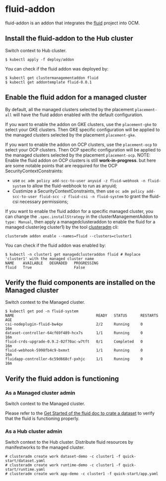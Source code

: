 # fluid-addon

fluid-addon is an addon that integrates the [fluid](https://github.com/fluid-cloudnative/fluid) project into OCM.

## Install the fluid-addon to the Hub cluster

Switch context to Hub cluster.

```
$ kubectl apply -f deploy/addon
```

You can check if the fluid addon was deployed by:

```
$ kubectl get clustermanagementaddon fluid
$ kubectl get addontemplate fluid-0.0.1
```

## Enable the fluid addon for a managed cluster

By default, all the managed clusters selected by the placement `placement-all` will have the fluid addon enabled with
the default configuration.

If you want to enable the addon on GKE clusters, use the `placement-gke` to select your GKE clusters. Then GKE specific
configuration will be applied to the managed clusters selected by the placement `placement-gke`.

If you want to enable the addon on OCP clusters, use the `placement-ocp` to select your OCP clusters. Then OCP specific
configuration will be applied to the managed clusters selected by the placement `placement-ocp`.
NOTE: Enable the fluid addon on OCP clusters is still **work-in-progress**. but here are some notable points that are
reqquired for the OCP SecurityContextConstraints:
  * use `oc adm policy add-scc-to-user anyuid -z fluid-webhook -n fluid-system` to allow the fluid-webhook to run as
    anyuid;
  * Custimize a SecurityContextConstraints, then use `oc adm policy add-scc-to-user fluid-scc -z fluid-csi -n fluid-system`
    to grant the fluid-csi necessary permissions;


If you want to enable the fluid addon for a specific managed cluster, you can change the `.spec.installStrategy` in the
clusterManagementAddon to `type: Manual`, then apply a managedclusteraddon to enable the fluid for a managed cluster(eg
cluster1) by the tool [clusteradm](https://github.com/open-cluster-management-io/clusteradm/) cli:

```
clusteradm addon enable --names=fluid --clusters=cluster1
```

You can check if the fluid addon was enabled by:

```
$ kubectl -n cluster1 get managedclusteraddon fluid # Replace 'cluster1' with the managed cluster name
NAME    AVAILABLE   DEGRADED   PROGRESSING
fluid   True                   False
```

## Verify the fluid components are installed on the Managed cluster

Switch context to the Managed cluster.

```
$ kubectl get pod -n fluid-system
NAME                                     READY   STATUS      RESTARTS   AGE
csi-nodeplugin-fluid-bw4qv               2/2     Running     0          16m
dataset-controller-64cf69f489-hcx7s      1/1     Running     0          16m
fluid-crds-upgrade-0.9.2-02f70ac-w7tft   0/1     Completed   0          16m
fluid-webhook-5998fb4c9-bxmxt            1/1     Running     0          16m
fluidapp-controller-6c59d668cf-pxhjc     1/1     Running     0          16m
```

## Verify the fluid addon is functioning

### As a Managed cluster admin

Switch context to the Managed cluster.

Please refer to the [Get Started of the fluid doc to crate a dataset](https://github.com/fluid-cloudnative/fluid/blob/v0.9.2/docs/en/userguide/get_started.md#create-a-dataset) to verify that the fluid is functioning properly.

### As a Hub cluster admin

Switch context to the Hub cluster. Distribute fluid resources by manifestworks to the managed cluster.

```
# clusteradm create work dataset-demo -c cluster1 -f quick-start/dataset.yaml
# clusteradm create work runtime-demo -c cluster1 -f quick-start/runtime.yaml
# clusteradm create work app-demo -c cluster1 -f quick-start/app.yaml
```
